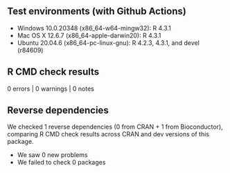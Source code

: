 ## Test environments (with Github Actions)

* Windows 10.0.20348 (x86_64-w64-mingw32): R 4.3.1
* Mac OS X 12.6.7 (x86_64-apple-darwin20): R 4.3.1
* Ubuntu 20.04.6 (x86_64-pc-linux-gnu): R 4.2.3, 4.3.1, and devel (r84609)

## R CMD check results

0 errors | 0 warnings | 0 notes

## Reverse dependencies

We checked 1 reverse dependencies (0 from CRAN + 1 from Bioconductor), comparing R CMD check results across CRAN and dev versions of this package.

 * We saw 0 new problems
 * We failed to check 0 packages
